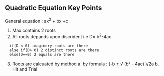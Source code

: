 ## Quadratic Equation Key Points

General equation : ax<sup>2</sup> + bx +c

1. Max contains 2 roots
2. All roots depands upon discrident i.e D= b<sup>2</sup>-4ac
```
  if(D < 0) imaginory roots are there
  else if(D> 0) 2 distinct roots are there
  else(D==0) 2 equals are there
 ```
3. Roots are calcuated by method
  a. by formula : (-b ± √ (b² - 4ac) )/2a 
  b. Hit and Trial
